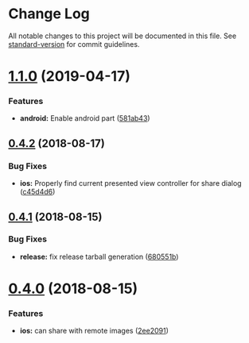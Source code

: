 # Change Log

All notable changes to this project will be documented in this file. See [standard-version](https://github.com/conventional-changelog/standard-version) for commit guidelines.

# [1.1.0](https://github.com/vovkasm/react-native-vkontakte-login/compare/v1.0.0...v1.1.0) (2019-04-17)


### Features

* **android:** Enable android part ([581ab43](https://github.com/vovkasm/react-native-vkontakte-login/commit/581ab43))



<a name="0.4.2"></a>
## [0.4.2](https://github.com/vovkasm/react-native-vkontakte-login/compare/v0.4.1...v0.4.2) (2018-08-17)


### Bug Fixes

* **ios:** Properly find current presented view controller for share dialog ([c45d4d6](https://github.com/vovkasm/react-native-vkontakte-login/commit/c45d4d6))



<a name="0.4.1"></a>
## [0.4.1](https://github.com/vovkasm/react-native-vkontakte-login/compare/v0.4.0...v0.4.1) (2018-08-15)


### Bug Fixes

* **release:** fix release tarball generation ([680551b](https://github.com/vovkasm/react-native-vkontakte-login/commit/680551b))



<a name="0.4.0"></a>
# [0.4.0](https://github.com/vovkasm/react-native-vkontakte-login/compare/v0.3.22...v0.4.0) (2018-08-15)


### Features

* **ios:** can share with remote images ([2ee2091](https://github.com/vovkasm/react-native-vkontakte-login/commit/2ee2091))
